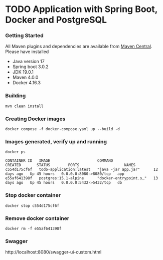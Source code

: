 # TODO Application with Spring Boot, Docker and PostgreSQL

### Getting Started

All Maven plugins and dependencies are available from [Maven Central](https://search.maven.org/). Please have installed

* Java version 17
* Spring boot 3.0.2
* JDK 19.0.1
* Maven 4.0.0
* Docker 4.16.3 

### Building

`mvn clean install`

### Creating Docker images

`docker compose -f docker-compose.yaml up --build -d`

### Images generated, verify up and running

```
docker ps

CONTAINER ID   IMAGE                     COMMAND                  CREATED       STATUS        PORTS                    NAMES
c554d175cf6f   todo-application:latest   "java -jar app.jar"      12 days ago   Up 45 hours   0.0.0.0:8080->8080/tcp   app
e55af641398f   postgres:15.1-alpine      "docker-entrypoint.s…"   13 days ago   Up 45 hours   0.0.0.0:5432->5432/tcp   db

```

### Stop docker container

```
docker stop c554d175cf6f
```

### Remove docker container

```
docker rm -f e55af641398f
```

### Swagger

http://localhost:8080/swagger-ui-custom.html
